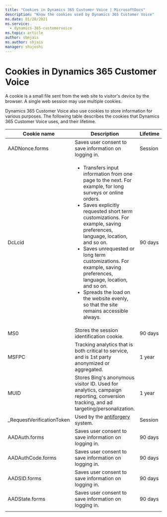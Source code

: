 ```yaml
---
title: "Cookies in Dynamics 365 Customer Voice | MicrosoftDocs"
description: "Know the cookies used by Dynamics 365 Customer Voice"
ms.date: 01/28/2021
ms.service: 
  - dynamics-365-customervoice
ms.topic: article
author: sbmjais
ms.author: shjais
manager: shujoshi
---
```


# Cookies in Dynamics 365 Customer Voice

A cookie is a small file sent from the web site to visitor's device by the browser. A single web session may use multiple cookies.

Dynamics 365 Customer Voice also use cookies to store information for various purposes. The following table describes the cookies that Dynamics 365 Customer Voice uses, and their lifetime.

| Cookie name | Description | Lifetime |
|-------------|-------------|----------|
| AADNonce.forms | Saves user consent to save information on logging in. | Session |
| DcLcid  | <ul><li>Transfers input information from one page to the next. For example, for long surveys or online orders.</li><li> Saves explicitly requested short term customizations. For example, saving preferences, language, location, and so on.</li><li>Saves unrequested or long term customizations. For example, saving preferences, language, location, and so on.</li><li>Spreads the load on the website evenly, so that the site remains accessible always.</li></ul>  | 90 days |
| MS0 | Stores the session identification cookie. | 90 days |
| MSFPC  | Tracking analytics that is both critical to service, and is 1st party anonymized or aggregated.   | 1 year |
|  MUID  | Stores Bing's anonymous visitor ID. Used for analytics, campaign reporting, conversion tracking, and ad targeting/personalization. | 1 year |
| _RequestVerificationToken  | Used by the [antiforgery](https://docs.microsoft.com/dotnet/api/system.web.helpers.antiforgeryconfig.cookiename) system.  | Session |
| AADAuth.forms | Saves user consent to save information on logging in. | 90 days |
| AADAuthCode.forms | Saves user consent to save information on logging in. | 90 days |
| AADSID.forms | Saves user consent to save information on logging in.  | 90 days |
| AADState.forms | Saves user consent to save information on logging in. | 90 days |
||||
